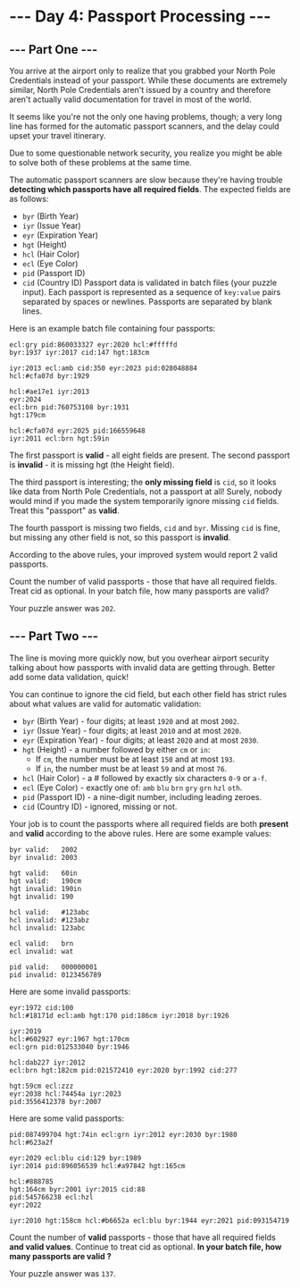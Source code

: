 # --- Day 4: Passport Processing ---

## --- Part One ---

You arrive at the airport only to realize that you grabbed your North Pole Credentials instead of
your passport. While these documents are extremely similar, North Pole Credentials aren't issued
by a country and therefore aren't actually valid documentation for travel in most of the world.

It seems like you're not the only one having problems, though; a very long line has formed for
the automatic passport scanners, and the delay could upset your travel itinerary.

Due to some questionable network security, you realize you might be able to solve both
of these problems at the same time.

The automatic passport scanners are slow because they're having trouble **detecting which
passports have all required fields**. The expected fields are as follows:

+ `byr` (Birth Year)
+ `iyr` (Issue Year)
+ `eyr` (Expiration Year)
+ `hgt` (Height)
+ `hcl` (Hair Color)
+ `ecl` (Eye Color)
+ `pid` (Passport ID)
+ `cid` (Country ID)
Passport data is validated in batch files (your puzzle input). Each passport is represented
as a sequence of `key:value` pairs separated by spaces or newlines. Passports are separated
by blank lines.

Here is an example batch file containing four passports:

```
ecl:gry pid:860033327 eyr:2020 hcl:#fffffd
byr:1937 iyr:2017 cid:147 hgt:183cm

iyr:2013 ecl:amb cid:350 eyr:2023 pid:028048884
hcl:#cfa07d byr:1929

hcl:#ae17e1 iyr:2013
eyr:2024
ecl:brn pid:760753108 byr:1931
hgt:179cm

hcl:#cfa07d eyr:2025 pid:166559648
iyr:2011 ecl:brn hgt:59in
```

The first passport is **valid** - all eight fields are present. The second passport is
**invalid** - it is missing hgt (the Height field).

The third passport is interesting; the **only missing field** is `cid`, so it looks like data
from North Pole Credentials, not a passport at all! Surely, nobody would mind if you made
the system temporarily ignore missing `cid` fields. Treat this "passport" as **valid**.

The fourth passport is missing two fields, `cid` and `byr`. Missing `cid` is fine, but missing
any other field is not, so this passport is **invalid**.

According to the above rules, your improved system would report 2 valid passports.

Count the number of valid passports - those that have all required fields. Treat cid as
optional. In your batch file, how many passports are valid?

Your puzzle answer was `202`.

## --- Part Two ---

The line is moving more quickly now, but you overhear airport security talking about how
passports with invalid data are getting through. Better add some data validation, quick!

You can continue to ignore the cid field, but each other field has strict rules about what
values are valid for automatic validation:

+ `byr` (Birth Year) - four digits; at least `1920` and at most `2002`.
+ `iyr` (Issue Year) - four digits; at least `2010` and at most `2020`.
+ `eyr` (Expiration Year) - four digits; at least `2020` and at most `2030`.
+ `hgt` (Height) - a number followed by either `cm` or `in`:
  + If `cm`, the number must be at least `150` and at most `193`.
  + If `in`, the number must be at least `59` and at most `76`.
+ `hcl` (Hair Color) - a # followed by exactly six characters `0-9` or `a-f`.
+ `ecl` (Eye Color) - exactly one of: `amb` `blu` `brn` `gry` `grn` `hzl` `oth`.
+ `pid` (Passport ID) - a nine-digit number, including leading zeroes.
+ `cid` (Country ID) - ignored, missing or not.

Your job is to count the passports where all required fields are both **present** and
**valid** according to the above rules. Here are some example values:

```
byr valid:   2002
byr invalid: 2003

hgt valid:   60in
hgt valid:   190cm
hgt invalid: 190in
hgt invalid: 190

hcl valid:   #123abc
hcl invalid: #123abz
hcl invalid: 123abc

ecl valid:   brn
ecl invalid: wat

pid valid:   000000001
pid invalid: 0123456789
```

Here are some invalid passports:

```
eyr:1972 cid:100
hcl:#18171d ecl:amb hgt:170 pid:186cm iyr:2018 byr:1926

iyr:2019
hcl:#602927 eyr:1967 hgt:170cm
ecl:grn pid:012533040 byr:1946

hcl:dab227 iyr:2012
ecl:brn hgt:182cm pid:021572410 eyr:2020 byr:1992 cid:277

hgt:59cm ecl:zzz
eyr:2038 hcl:74454a iyr:2023
pid:3556412378 byr:2007
```

Here are some valid passports:

```
pid:087499704 hgt:74in ecl:grn iyr:2012 eyr:2030 byr:1980
hcl:#623a2f

eyr:2029 ecl:blu cid:129 byr:1989
iyr:2014 pid:896056539 hcl:#a97842 hgt:165cm

hcl:#888785
hgt:164cm byr:2001 iyr:2015 cid:88
pid:545766238 ecl:hzl
eyr:2022

iyr:2010 hgt:158cm hcl:#b6652a ecl:blu byr:1944 eyr:2021 pid:093154719
```

Count the number of **valid** passports - those that have all required fields **and valid values**.
Continue to treat cid as optional. **In your batch file, how many passports are valid ?**

Your puzzle answer was `137`.
